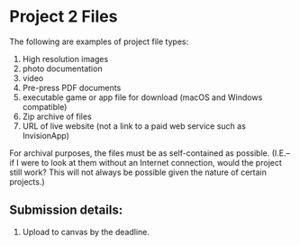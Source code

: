 # Project 2 Files

The following are examples of project file types:

1. High resolution images
2. photo documentation
3. video
4. Pre-press PDF documents
5. executable game or app file for download (macOS and Windows compatible)
6. Zip archive of files
7. URL of live website \(not a link to a paid web service such as InvisionApp\)

For archival purposes, the files must be as self-contained as possible. (I.E.–if I were to look at them without an Internet connection, would the project still work? This will not always be possible given the nature of certain projects.)

## Submission details:

1. Upload to canvas by the deadline.